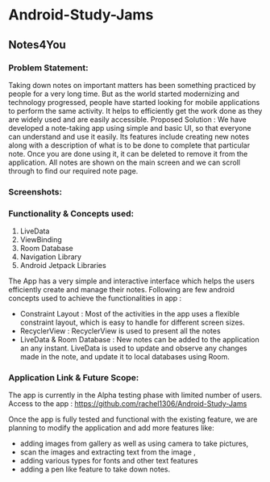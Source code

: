 # Android-Study-Jams
## Notes4You

### **Problem Statement:**
Taking down notes on important matters has been something practiced by people for a very long time. But as the world started modernizing and technology progressed, people have started looking for mobile applications to perform the same activity. It helps to efficiently get the work done as they are widely used and are easily accessible.
Proposed Solution :
We have developed a note-taking app using simple and basic UI, so that everyone can understand and use it easily. Its features include creating new notes along with a description of what is to be done to complete that particular note. Once you are done using it, it can be deleted to remove it from the application. All notes are shown on the main screen and we can scroll through to find our required note page.

### **Screenshots:**

           

### **Functionality & Concepts used:**
1.	LiveData 
2.	ViewBinding 
3.	Room Database 
4.	Navigation Library 
5.	Android Jetpack Libraries 

The App has a very simple and interactive interface which helps the users efficiently create and manage their notes. Following are few android concepts used to achieve the functionalities in app :
*	Constraint Layout : Most of the activities in the app uses a flexible constraint layout, which is easy to handle for different screen sizes.
*	RecyclerView : RecyclerView is used to present all the notes
*	LiveData & Room Database : New notes can be added to the application an any instant. LiveData is used to update and observe any changes made in the note, and update it to local databases using Room. 

### **Application Link & Future Scope:**
The app is currently in the Alpha testing phase with limited number of users. Access to the app : https://github.com/rachel1306/Android-Study-Jams

Once the app is fully tested and functional  with the existing feature, we are planning to modify the application and add more features like: 
 
*	adding images from gallery as well as using camera to take pictures, 
*	scan the images and extracting text from the image , 
*	adding various types for fonts and other text features 
*	adding a pen like feature to take down notes.
